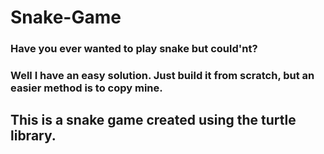 # Snake-Game
### Have you ever wanted to play snake but could'nt?
### Well I have an easy solution. Just build it from scratch, but an easier method is to copy mine.
## This is a snake game created using the turtle library.
